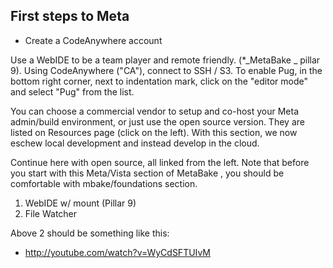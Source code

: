 

## First steps to Meta

- Create a CodeAnywhere account

Use a WebIDE to be a team player and remote friendly. (*_MetaBake _ pillar 9). Using CodeAnywhere ("CA"), connect to SSH / S3. To enable Pug, in the bottom right corner, next to indentation mark, click on the "editor mode" and select "Pug" from the list.

You can choose a commercial vendor to setup and co-host your Meta admin/build environment, or just use the open source version. They are listed on Resources page (click on the left).
With this section, we now eschew local development and instead develop in the cloud.

Continue here with open source, all linked from the left.
Note that before you start with this Meta/Vista section of MetaBake , you should be comfortable with mbake/foundations section.

1. WebIDE w/ mount (Pillar 9)
2. File Watcher

Above 2 should be something like this:
- http://youtube.com/watch?v=WyCdSFTUIvM






